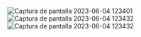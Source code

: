 ![Captura de pantalla 2023-06-04 123401](https://github.com/raulvelasv/Farmacia/assets/119355598/4912e3f4-db54-4dcf-8c15-79dafe0db30c)
![Captura de pantalla 2023-06-04 123432](https://github.com/raulvelasv/Farmacia/assets/119355598/ac2bc2d6-8c36-45cd-8157-b4a88edd7f20)
![Captura de pantalla 2023-06-04 123432](https://github.com/raulvelasv/Farmacia/assets/119355598/f5a03c0c-ea7a-4195-bae1-a3ffcb79b950)
